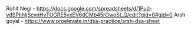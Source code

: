 Rohit Negi - https://docs.google.com/spreadsheets/d/1Pud-vdSPhhljScynHvTUGRE5yxEV6dCMb45rOwoSt_Q/edit?gid=0#gid=0
Arsh goyal - https://www.proelevate.in/dsa-practice/arsh-dsa-sheet
